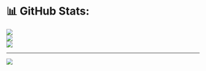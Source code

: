 
# 📊 GitHub Stats:
![](https://github-readme-stats.vercel.app/api?username=mightymander&theme=dark&hide_border=false&include_all_commits=false&count_private=false)<br/>
![](https://github-readme-streak-stats.herokuapp.com/?user=mightymander&theme=dark&hide_border=false)<br/>
![](https://github-readme-stats.vercel.app/api/top-langs/?username=mightymander&theme=dark&hide_border=false&include_all_commits=false&count_private=false&layout=compact)

---
[![](https://visitcount.itsvg.in/api?id=mightymander&icon=0&color=8)](https://visitcount.itsvg.in)

